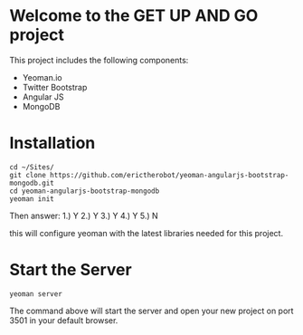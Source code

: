 Welcome to the GET UP AND GO project
=============
This project includes the following components:
*   Yeoman.io
*   Twitter Bootstrap
*   Angular JS
*   MongoDB

Installation
=============
    cd ~/Sites/
    git clone https://github.com/erictherobot/yeoman-angularjs-bootstrap-mongodb.git
    cd yeoman-angularjs-bootstrap-mongodb
    yeoman init

Then answer: 
1.) Y
2.) Y
3.) Y
4.) Y
5.) N

this will configure yeoman with the latest libraries needed for this project.

Start the Server
=============
    yeoman server

The command above will start the server and open your new project on port 3501 in your default browser.